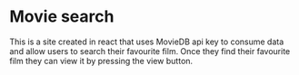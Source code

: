 # Movie search

This is a site created in react that uses MovieDB api key to consume data and allow users to search their favourite film. Once they find their favourite film they can view it by pressing the view button.


